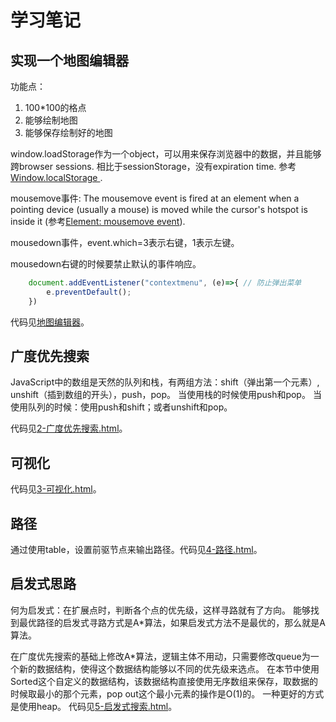 # 学习笔记

## 实现一个地图编辑器
功能点：
1. 100*100的格点
2. 能够绘制地图
3. 能够保存绘制好的地图

window.loadStorage作为一个object，可以用来保存浏览器中的数据，并且能够跨browser sessions. 
相比于sessionStorage，没有expiration time. 参考[Window.localStorage
](https://developer.mozilla.org/en-US/docs/Web/API/Window/localStorage).

mousemove事件: The mousemove event is fired at an element when a pointing device (usually a mouse) is moved while the cursor's hotspot is inside it (参考[Element: mousemove event](https://developer.mozilla.org/en-US/docs/Web/API/Element/mousemove_event)).

mousedown事件，event.which=3表示右键，1表示左键。

mousedown右键的时候要禁止默认的事件响应。
```javascript
    document.addEventListener("contextmenu", (e)=>{ // 防止弹出菜单
        e.preventDefault();
    })
```

代码见[地图编辑器](1-地图编辑器.html)。

## 广度优先搜索
JavaScript中的数组是天然的队列和栈，有两组方法：shift（弹出第一个元素）, unshift（插到数组的开头），push，pop。
当使用栈的时候使用push和pop。
当使用队列的时候：使用push和shift；或者unshift和pop。

代码见[2-广度优先搜索.html](2-广度优先搜索.html)。

## 可视化
代码见[3-可视化.html](3-可视化.html)。

## 路径
通过使用table，设置前驱节点来输出路径。代码见[4-路径.html](4-路径.html)。

## 启发式思路
何为启发式：在扩展点时，判断各个点的优先级，这样寻路就有了方向。
能够找到最优路径的启发式寻路方式是A*算法，如果启发式方法不是最优的，那么就是A算法。

在广度优先搜索的基础上修改A*算法，逻辑主体不用动，只需要修改queue为一个新的数据结构，使得这个数据结构能够以不同的优先级来选点。
在本节中使用Sorted这个自定义的数据结构，该数据结构直接使用无序数组来保存，取数据的时候取最小的那个元素，pop out这个最小元素的操作是O(1)的。
一种更好的方式是使用heap。
代码见[5-启发式搜索.html](5-启发式搜索.html)。